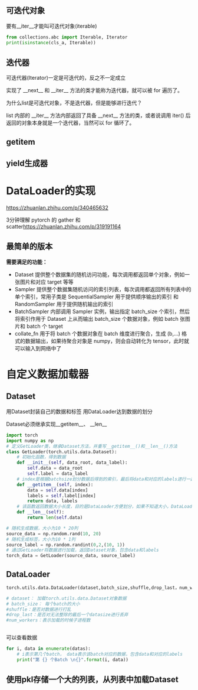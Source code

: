 ## 可迭代对象
要有\_\_iter\_\_才能叫可迭代对象(iterable)

```python
from collections.abc import Iterable, Iterator
print(isinstance(cls_a, Iterable))

```


## 迭代器
可迭代器(Iterator)一定是可迭代的，反之不一定成立

实现了 \_\_next\_\_ 和 \_\_iter\_\_ 方法的类才能称为迭代器，就可以被 for 遍历了。

为什么list是可迭代对象，不是迭代器，但是能够进行迭代？
 
 list 内部的 \_\_iter\_\_ 方法内部返回了具备 \_\_next\_\_ 方法的类，或者说调用 iter() 后返回的对象本身就是一个迭代器，当然可以 for 循环了。
 
## getitem

## yield生成器



# DataLoader的实现

<https://zhuanlan.zhihu.com/p/340465632>

3分钟理解 pytorch 的 gather 和 scatter<https://zhuanlan.zhihu.com/p/319191164>

## 最简单的版本
**需要满足的功能：**

- Dataset 提供整个数据集的随机访问功能，每次调用都返回单个对象，例如一张图片和对应 target 等等
- Sampler 提供整个数据集随机访问的索引列表，每次调用都返回所有列表中的单个索引，常用子类是 SequentialSampler 用于提供顺序输出的索引 和 RandomSampler 用于提供随机输出的索引
- BatchSampler 内部调用 Sampler 实例，输出指定 batch_size 个索引，然后将索引作用于 Dataset 上从而输出 batch_size 个数据对象，例如 batch 张图片和 batch 个 target
- collate_fn 用于将 batch 个数据对象在 batch 维度进行聚合，生成 (b,...) 格式的数据输出，如果待聚合对象是 numpy，则会自动转化为 tensor，此时就可以输入到网络中了



# 自定义数据加载器

## Dataset

用Dataset封装自己的数据和标签
用DataLoader达到数据的划分

Dataset必须继承实现\_\_getitem\_\_、
\_\_len\_\_

```python
import torch
import numpy as np
# 定义GetLoader类，继承Dataset方法，并重写__getitem__()和__len__()方法
class GetLoader(torch.utils.data.Dataset):
	# 初始化函数，得到数据
    def __init__(self, data_root, data_label):
        self.data = data_root
        self.label = data_label
    # index是根据batchsize划分数据后得到的索引，最后将data和对应的labels进行一起返回
    def __getitem__(self, index):
        data = self.data[index]
        labels = self.label[index]
        return data, labels
    # 该函数返回数据大小长度，目的是DataLoader方便划分，如果不知道大小，DataLoader会一脸懵逼
    def __len__(self):
        return len(self.data)

# 随机生成数据，大小为10 * 20列
source_data = np.random.rand(10, 20)
# 随机生成标签，大小为10 * 1列
source_label = np.random.randint(0,2,(10, 1))
# 通过GetLoader将数据进行加载，返回Dataset对象，包含data和labels
torch_data = GetLoader(source_data, source_label)
```


## DataLoader

```python
torch.utils.data.DataLoader(dataset,batch_size,shuffle,drop_last，num_workers)

# dataset： 加载torch.utils.data.Dataset对象数据
# batch_size： 每个batch的大小
#shuffle：是否对数据进行打乱
#drop_last：是否对无法整除的最后一个datasize进行丢弃
#num_workers：表示加载的时候子进程数



```


可以查看数据

```python
for i, data in enumerate(datas):
	# i表示第几个batch， data表示该batch对应的数据，包含data和对应的labels
    print("第 {} 个Batch \n{}".format(i, data))
```


## 使用pkl存储一个大的列表，从列表中加载Dataset
